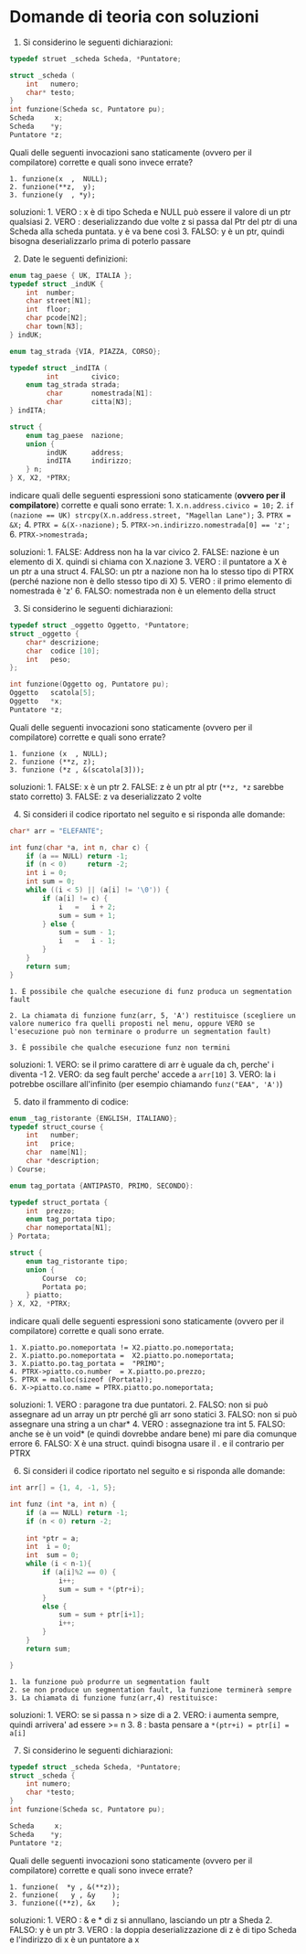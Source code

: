 # Domande di teoria con soluzioni

1. Si considerino le seguenti dichiarazioni:

``` C
typedef struet _scheda Scheda, *Puntatore;

struct _scheda (
	int   numero;
	char* testo;
}	
int funzione(Scheda sc, Puntatore pu);
Scheda     x;
Scheda    *y;
Puntatore *z;
```

Quali delle seguenti invocazioni sano staticamente (ovvero per il compilatore) corrette e quali sono invece errate?

	1. funzione(x  ,  NULL);
	2. funzione(**z,  y);
	3. funzione(y  , *y);

soluzioni:
	1. VERO : x è di tipo Scheda e NULL può essere il valore di un ptr qualsiasi
	2. VERO : deserializzando due volte z si passa dal Ptr del ptr di una Scheda alla scheda puntata. y è va bene così
	3. FALSO: y è un ptr, quindi bisogna deserializzarlo prima di poterlo passare 

2. Date le seguenti definizioni:

``` C
enum tag_paese { UK, ITALIA };
typedef struct _indUK {
	int  number;
	char street[N1];
	int  floor;
	char pcode[N2];
	char town[N3];
} indUK;

enum tag_strada {VIA, PIAZZA, CORSO};

typedef struct _indITA (
		 int        civico;
	enum tag_strada strada;
		 char       nomestrada[N1]:
		 char       citta[N3];
} indITA;

struct {
	enum tag_paese  nazione;
	union {
		 indUK      address;
		 indITA     indirizzo;
	} n;
} X, X2, *PTRX;
```

indicare quali delle seguenti espressioni sono staticamente (**ovvero per il compilatore**) corrette e quali sono errate:
	1. `X.n.address.civico = 10;`
	2. `if (nazione == UK) strcpy(X.n.address.street, "Magellan Lane");`
	3. `PTRX = &X;`
	4. `PTRX = &(X-›nazione);`
	5. `PTRX->n.indirizzo.nomestrada[0] == 'z';`
	6. `PTRX->nomestrada;`

soluzioni:
	1. FALSE: Address non ha la var civico
	2. FALSE: nazione è un elemento di X. quindi si chiama con X.nazione
	3. VERO : il puntatore a X è un ptr a una struct
	4. FALSO: un ptr a nazione non ha lo stesso tipo di PTRX (perché nazione non è dello stesso tipo di X)
	5. VERO : il primo elemento di nomestrada è 'z' 
	6. FALSO: nomestrada non è un elemento della struct

3. Si considerino le seguenti dichiarazioni:

```C
typedef struct _oggetto Oggetto, *Puntatore;
struct _oggetto {
	char* descrizione;
	char  codice [10];
	int   peso;
};

int funzione(Oggetto og, Puntatore pu);
Oggetto   scatola[5];
Oggetto   *x;
Puntatore *z;
```
Quali delle seguenti invocazioni sono staticamente (ovvero per il compilatore) corrette e quali sono errate?

	1. funzione (x  , NULL);
	2. funzione (**z, z);
	3. funzione (*z , &(scatola[3]));

soluzioni:
	1. FALSE: x è un ptr
	2. FALSE: z è un ptr al ptr (`**z, *z` sarebbe stato corretto)
	3. FALSE: z va deserializzato 2 volte

4. Si consideri il codice riportato nel seguito e si risponda alle domande:

```C
char* arr = "ELEFANTE";

int funz(char *a, int n, char c) {
	if (a == NULL) return -1;
	if (n < 0)     return -2;
	int i = 0;
	int sum = 0;
	while ((i < 5) || (a[i] != '\0')) { 
		if (a[i] != c) {
			i   =   i + 2;
			sum = sum + 1;
		} else { 
			sum = sum - 1;
			i   =   i - 1;
		}
	}
	return sum;
}
```

	1. È possibile che qualche esecuzione di funz produca un segmentation fault
	
	2. La chiamata di funzione funz(arr, 5, 'A') restituisce (scegliere un valore numerico fra quelli proposti nel menu, oppure VERO se l'esecuzione può non terminare o produrre un segmentation fault)

	3. È possibile che qualche esecuzione funz non termini

soluzioni:
	1. VERO: se il primo carattere di arr è uguale da ch, perche' i diventa -1
	2. VERO: da seg fault perche' accede a `arr[10]`
	3. VERO: la i potrebbe oscillare all'infinito (per esempio chiamando `funz("EAA", 'A')`)


5. dato il frammento di codice:
```C
enum _tag_ristorante {ENGLISH, ITALIANO};
typedef struct_course {
	int   number;
	int   price;
	char  name[N1];
	char *description;
) Course;

enum tag_portata {ANTIPASTO, PRIMO, SECONDO}:

typedef struct_portata {
	int  prezzo;
	enum tag_portata tipo;
	char nomeportata[N1];
} Portata;

struct {
	enum tag_ristorante tipo;
	union {
		Course  co;
		Portata po;
	} piatto;
} X, X2, *PTRX;
```

indicare quali delle seguenti espressioni sono staticamente (ovvero per il compilatore) corrette e quali sono errate.

	1. X.piatto.po.nomeportata != X2.piatto.po.nomeportata;
	2. X.piatto.po.nomeportata =  X2.piatto.po.nomeportata;
	3. X.piatto.po.tag_portata =  "PRIMO";
	4. PTRX->piatto.co.number  = X.piatto.po.prezzo;
	5. PTRX = malloc(sizeof (Portata));
	6. X->piatto.co.name = PTRX.piatto.po.nomeportata;

soluzioni:
	1. VERO : paragone tra due puntatori.
	2. FALSO: non si può assegnare ad un array un ptr perché gli arr sono statici
	3. FALSO: non si può assegnare una string a un char*
	4. VERO : assegnazione tra int 
	5. FALSO: anche se è un void* (e quindi dovrebbe andare bene) mi pare dia comunque errore
	6. FALSO: X è una struct. quindi bisogna usare il . e il contrario per PTRX


6. Si consideri il codice riportato nel seguito e si risponda alle domande:
```C
int arr[] = {1, 4, -1, 5};

int funz (int *a, int n) {
	if (a == NULL) return -1;
	if (n < 0) return -2;
	
	int *ptr = a;
	int  i = 0;
	int  sum = 0;
	while (i < n-1){
		if (a[i]%2 == 0) { 
			i++; 
			sum = sum + *(ptr+i); 
		}
		else { 
			sum = sum + ptr[i+1];
			i++;
		}
	}
	return sum;

}
```

	1. la funzione può produrre un segmentation fault
	2. se non produce un segmentation fault, la funzione terminerà sempre
	3. La chiamata di funzione funz(arr,4) restituisce:

soluzioni:
	1. VERO: se si passa n > size di a 
	2. VERO: i aumenta sempre, quindi arrivera' ad essere >= n
	3. 8   : basta pensare a `*(ptr+i) = ptr[i] = a[i]`


7. Si considerino le seguenti dichiarazioni:

```C
typedef struct _scheda Scheda, *Puntatore;
struct _scheda {
	int numero;
	char *testo;
}
int funzione(Scheda sc, Puntatore pu);

Scheda     x;
Scheda    *y;
Puntatore *z;
```

Quali delle seguenti invocazioni sono staticamente (ovvero per il compilatore) corrette e quali sono invece errate?

	1. funzione(  *y , &(**z));
	2. funzione(   y , &y    );
	3. funzione((**z), &x    );

soluzioni:
	1. VERO : & e * di z si annullano, lasciando un ptr a Sheda
	2. FALSO: y è un ptr
	3. VERO : la doppia deserializzazione di z è di tipo Scheda e l'indirizzo di x è un puntatore a x

